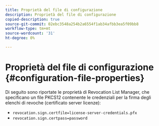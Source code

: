 ```yaml
---
title: Proprietà del file di configurazione
description: Proprietà del file di configurazione
copied-description: true
source-git-commit: 02ebc3548a254b2a6554f1ab34afbb3ea5f09bb8
workflow-type: tm+mt
source-wordcount: '31'
ht-degree: 0%

---
```


# Proprietà del file di configurazione {#configuration-file-properties}

Di seguito sono riportate le proprietà di Revocation List Manager, che specificano un file PKCS12 contenente le credenziali per la firma degli elenchi di revoche (certificato server licenze):

* `revocation.sign.certfile=license-server-credentials.pfx`
* `revocation.sign.certpass=password`

